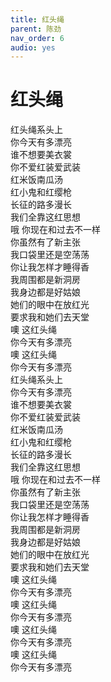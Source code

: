 ```yaml
---
title: 红头绳
parent: 陈劲
nav_order: 6
audio: yes
---
```


# 红头绳

红头绳系头上  
你今天有多漂亮  
谁不想要美衣裳  
你不爱红装爱武装  
红米饭南瓜汤  
红小鬼和红缨枪  
长征的路多漫长  
我们全靠这红思想  
哦 你现在和过去不一样  
你虽然有了新主张  
我口袋里还是空荡荡  
你让我怎样才睡得香  
我周围都是新洞房  
我身边都是好姑娘  
她们的眼中在放红光  
要求我和她们去天堂  
噢 这红头绳  
你今天有多漂亮  
噢 这红头绳  
你今天有多漂亮  
红头绳系头上  
你今天有多漂亮  
谁不想要美衣裳  
你不爱红装爱武装  
红米饭南瓜汤  
红小鬼和红缨枪  
长征的路多漫长  
我们全靠这红思想  
哦 你现在和过去不一样  
你虽然有了新主张  
我口袋里还是空荡荡  
你让我怎样才睡得香  
我周围都是新洞房  
我身边都是好姑娘  
她们的眼中在放红光  
要求我和她们去天堂  
噢 这红头绳  
你今天有多漂亮  
噢 这红头绳  
你今天有多漂亮  
噢 这红头绳  
你今天有多漂亮  
噢 这红头绳  
你今天有多漂亮